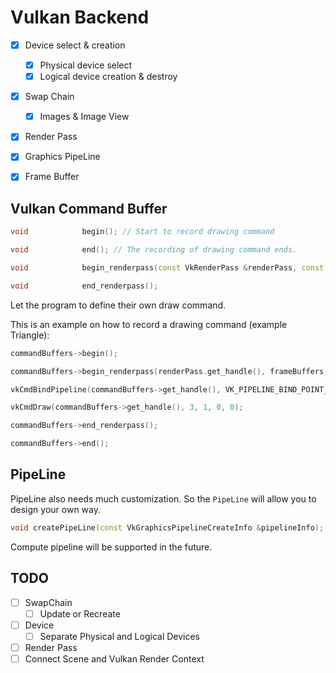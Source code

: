 # Vulkan Backend

  - [x] Device select & creation
  
    - [x] Physical device select
    - [x] Logical device creation & destroy
  
  - [x] Swap Chain

    - [x] Images & Image View

  - [x] Render Pass

  - [x] Graphics PipeLine

  - [x] Frame Buffer



## Vulkan Command Buffer

```C++
void 			begin(); // Start to record drawing command 

void 			end(); // The recording of drawing command ends. 

void 			begin_renderpass(const VkRenderPass &renderPass, const VkFrameBuffer &frameBuffer, const VkExtent2D &extent);

void 			end_renderpass();
```

Let the program to define their own draw command. 

This is an example on how to record a drawing command (example Triangle):

```C++
commandBuffers->begin();

commandBuffers->begin_renderpass(renderPass.get_handle(), frameBuffers->get_handle(), swapChain.get_extent());

vkCmdBindPipeline(commandBuffers->get_handle(), VK_PIPELINE_BIND_POINT_GRAPHICS, pipeLine.get_handle()); // There is another function to replace this vk function

vkCmdDraw(commandBuffers->get_handle(), 3, 1, 0, 0);

commandBuffers->end_renderpass();

commandBuffers->end();
```

## PipeLine

PipeLine also needs much customization. So the `PipeLine` will allow you to design your own way.

```C++
void createPipeLine(const VkGraphicsPipelineCreateInfo &pipelineInfo);
```

Compute pipeline will be supported in the future.





## TODO

- [ ] SwapChain
  - [ ] Update or Recreate

- [ ] Device
  - [ ] Separate Physical and Logical Devices

- [ ] Render Pass 
- [ ] Connect Scene and Vulkan Render Context